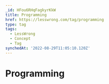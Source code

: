 ```yaml
---
_id: HFou6RHqFagkyrKkW
title: Programming
href: https://lesswrong.com/tag/programming
type: tag
tags:
  - LessWrong
  - Concept
  - Tag
synchedAt: '2022-08-29T11:05:10.120Z'
---
```

# Programming

